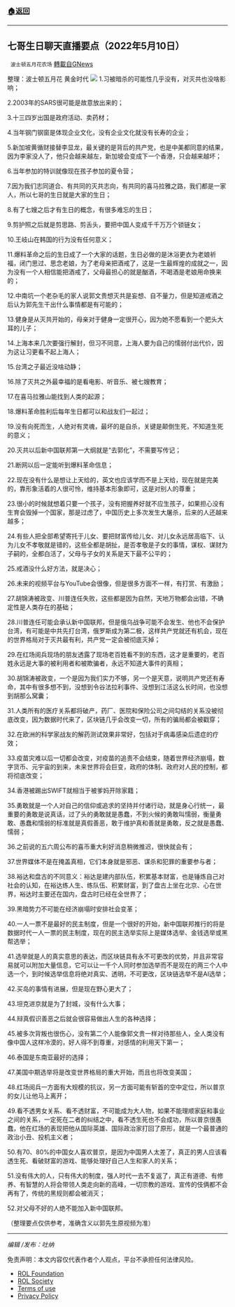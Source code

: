 ###  [:house:返回](README.md)
---


## 七哥生日聊天直播要点（2022年5月10日）
` 波士顿五月花农场` [轉載自GNews](https://gnews.org/zh-hans/2503939/)

整理：波士顿五月花 黄金时代
 ![](https://assets.gnews.org/wp-content/uploads/2022/05/屏幕截图332.png) 
1.习被暗杀的可能性几乎没有，对灭共也没啥影响；
 
2.2003年的SARS很可能是故意放出来的；
 
3.十三四岁出国是政府活动、卖药材；
 
4.当年钢门钢窗是体现企业文化，没有企业文化就没有长寿的企业；
 
5.新加坡黄循财接替李显龙，最关键的是背后的共产党，也是中美都同意的结果，因为李家没人了，他只会越来越左，新加坡会变成下一个香港，只会越来越坏；
 
6.当年参加的特训就像现在孩子参加的夏令营；
 
7.因为我们志同道合、有共同的灭共志向，有共同的喜马拉雅之路，我们都是一家人，所以七哥的生日就是大家的生日；
 
8.有了七嫂之后才有生日的概念，有很多难忘的生日；
 
9.剪护照之后就是剪思路、剪舌头，要把中国人变成千千万万个锁链女；
 
10.王岐山在韩国的行为没有任何意义；
 
11.爆料革命之后的生日成了一个大家的话题，生日必做的是沐浴更衣为老娘祈福，闭门思过、思念老娘，为了老母亲把酒戒了，这是一生最辉煌的成就之一，因为没有一个人相信能把酒戒了，父母最担心的就是酗酒，不喝酒是老娘用命换来的；
 
12.中南坑一个老杂毛的家人说郭文贵想灭共是妄想、自不量力，但是知道戒酒之后认为郭先生干出什么事情都是有可能的；
 
13.健身是从灭共开始的，母亲对于健身一定很开心，因为她不愿看到一个肥头大耳的儿子；
 
14.上海本来几次要强行解封，但习不同意，上海人要为自己的懦弱付出代价，因为这让习更看不起上海人；
 
15.台湾之子最近没啥动静；
 
16.除了灭共之外最幸福的是看电影、听音乐、被七嫂教育；
 
17.在喜马拉雅山能找到人类的起源；
 
18.爆料革命胜利后每年生日都可以和战友们一起过；
 
19.没有向死而生，人绝对有灵魂，最坏的是自杀，关键是颠倒生死，不知道生死的意义；
 
20.灭共以后新中国联邦第一大纲就是“去郭化”，不需要写传记；
 
21.断网以后一定能听到爆料革命信息；
 
22.现在没有什么是想让上天给的，英文也应该学而不是上天给，现在就是完美的，靠形象活着的人很可怜，维持基本形象即可，这是对别人的尊重；
 
23.很小的时候就想着只要一个孩子，没有把握养好就不应生孩子，如果担心没有生育会毁掉一个国家，那是过虑了，中国历史上多次发生大屠杀，后来的人还越来越多；
 
24.有些人把全部希望寄托于儿女、要把财富传给儿女、对儿女永远居高临下、认为儿女不孝敬就是错的，这些全都是胡扯，是否孝敬是子女的事情，谋权、谋财为子嗣的，全都白活了，父母与子女的关系是天下最不公平的；
 
25.戒酒没什么好方法，就是决心；
 
26.未来的视频平台与YouTube会很像，但是很多方面不一样，有打赏、有激励；
 
27.胡锦涛被政变、川普连任失败，这些都是因为自然，天地万物都会出错，不确定性是人类存在的基础；
 
28.川普连任可能会承认新中国联邦，但是俄乌战争可能不会发生、他也不会保护台湾，有可能是中共先打台湾，俄罗斯成为第二极，这样共产党就还有机会，现在的世界格局对于灭共最有利，共产党一定会被彻底灭掉；
 
29.在红场阅兵现场的朋友透露了现场老百姓看不到的东西，这才是重要的，老百姓永远是大事的被利用者和被欺骗者，永远不知道大事件的真相；
 
30.胡锦涛被政变，一个是因为我们实力不够，另一个是天意，说明共产党还有寿命，其中有很多想不到，没想到令谷法拉利事件、没想到江活这么长时间，也没想到胡那么窝囊；
 
31.人类所有的医疗关系都将破产，药厂、医院和保险公司之间勾结的关系没被彻底改变，因为数据时代来了，区块链几乎会改变一切，所有的骗局都会被戳穿；
 
32.在欧洲的科学家战友的解药测试效果非常好，包括对于病毒感染后遗症的疗效；
 
33.疫苗灾难以后一切都会改变，对疫苗的追责不会结束，随着世界经济崩塌，数字货币、元宇宙的到来，未来世界将会巨变，政府的体制、政府对人民的控制，都将彻底改变；
 
34.香港被踢出SWIFT就相当于被爹妈开除家籍；
 
35.勇敢就是一个人对自己的信仰或追求的坚持并付诸行动，就是身心行统一，最重要的勇敢是说真话，过了头的勇敢就是愚蠢，不到火候的勇敢叫懦弱，衡量勇敢、愚蠢和懦弱的标准就是真假善恶，敢于维护真和善就是勇敢，反之就是愚蠢、懦弱；
 
36.之前说的五六周公布的喜币重大利好消息稍微推迟，很快就会有；
 
37.世界媒体不是在掩盖真相，它们本身就是邪恶、谋杀和犯罪的重要参与者；
 
38.裕达和盘古的不同意义：裕达是建内部队伍，积累基本财富，也是锤炼自己对社会的认知，在裕达练人生、练队伍、积累财富，到了盘古上坐在北京、心在世界，裕达时主要还在国内，盘古时已经在全世界了；
 
39.黑暗势力不可能在经济崩塌时安排社会变革；
 
40.一人一票不是最好的民主制度，但是一个很好的开始，新中国联邦推行的将是数据时代一人一票的民主制度，现在的民主选举实际上是媒体选举、金钱选举或黑帮选举；
 
41.选举就是人的真实意思的表达，而区块链具有永不可更改的优势，并且非常容易就可以附加大量信息，它可以让一千个人同时参加选举而不是现在的两三个人中选一个，到时候选举信息将绝对真实、透明，不可更改，区块链选举不是AI选举；
 
42.买岛的事情有进展，但是现在野心更大了；
 
43.坦克进京就是为了封城，没有什么大事；
 
44.辩真假识善恶之后就会很容易做出人生的各种选择；
 
45.被多次背叛也很伤心，没有第二个人能像郭文贵一样对待那些人，全人类没有像中国人这样冷漠的，好人得不到尊重，对感情的利用天下第一；
 
46.泰国是东南亚最好的选择；
 
47.美国中期选举将是改变世界格局的重大开始，而且也将改变美国；
 
48.红场阅兵一方面有大规模的抗议，另一方面可能有斩首的空中定位，所以普京的女儿让他马上离开；
 
49.看不透男女关系、看不透财富，不可能成为大人物，如果不能理顺家庭和事业之间的关系，一定死在二者的纠结之中，看不透生死也不会成功，所以普京很愚蠢，他在红场的表现把他从国际英雄、国际政治家打回了原形，就是一个最普通的政治小丑、投机主义者；
 
50.有70、80%的中国女人喜欢普京，是因为中国男人太差了，真正的男人应该看透生死、看破财富的游戏、能够处理好自己人生和家人的关系；
 
51.没有伟大的人，只有伟大的制度，强人时代一去不复返了，真正有道德、有修养、有智慧的人将会带领人类走向新的高峰，一切宗教的游戏、宣传的伎俩都不会再有了，传统的黑规则都会被消灭；
 
52.对父母不好的人绝不能加入新中国联邦。
 
（整理要点仅供参考，准确含义以郭先生原视频为准）
 
* * *
 
*编辑 /发布：吐纳*

免责声明：本文内容仅代表作者个人观点，平台不承担任何法律风险。
  
- [ROL Foundation](https://rolfoundation.org/)
- [ROL Society](https://rolsociety.org/)
- [Terms of use](https://gnews.org/terms-of-use-3/)
- [Privacy Policy](https://gnews.org/privacy-policy/)
